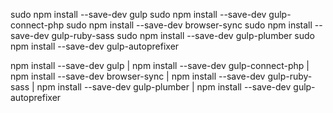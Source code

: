 sudo npm install --save-dev gulp
sudo npm install --save-dev gulp-connect-php
sudo npm install --save-dev browser-sync
sudo npm install --save-dev gulp-ruby-sass
sudo npm install --save-dev gulp-plumber
sudo npm install --save-dev gulp-autoprefixer

npm install --save-dev gulp | npm install --save-dev gulp-connect-php | npm install --save-dev browser-sync | npm install --save-dev gulp-ruby-sass | npm install --save-dev gulp-plumber | npm install --save-dev gulp-autoprefixer
